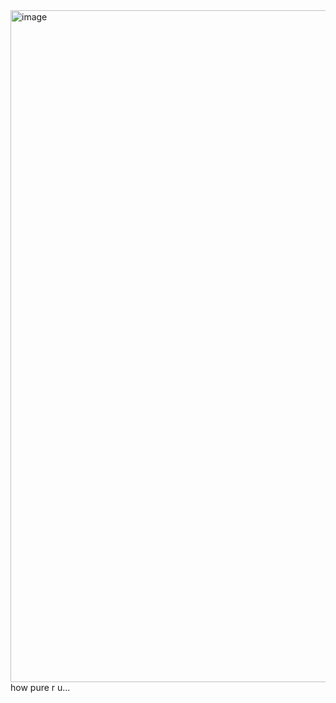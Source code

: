 <img width="3120" height="1075" alt="image" src="https://github.com/user-attachments/assets/d7965fcf-b74a-415e-b44d-83fee74e1604" />
how pure r u...


